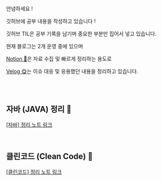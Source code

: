안녕하세요 !

깃허브에 공부 내용을 작성하고 있습니다 !

깃허브 TIL은 공부 기록을 남기며 중요한 부분만 집어서 넣고 있습니다.

현재 블로그는 2개 운영 중에 있으며

[Notion 🎉](https://www.notion.so/sooregi/1a99a8f95d4e46e38c621b5f81a8c637)은 자료 수집 및 빠르게 정리하는 용도로

[Velog 😋](https://velog.io/@hyena0608)는 이슈 대응 및 응용했던 내용을 정리하고 있습니다.

<br><br>


 ## 자바 (JAVA) 정리 🚀
 [[자바] 정리 노트 링크](./자바/ReadMe.md)

<br>

## 클린코드 (Clean Code) 🚀

 [[클린코드] 정리 노트 링크](./클린코드/ReadMe.md)